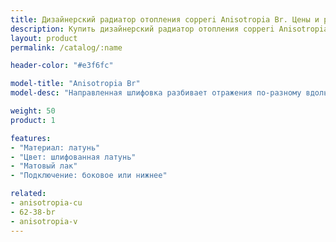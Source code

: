 ```yaml
---
title: Дизайнерский радиатор отопления copperi Anisotropia Br. Цены и размеры.
description: Купить дизайнерский радиатор отопления copperi Anisotropia Br в Москве по цене производителя.
layout: product
permalink: /catalog/:name

header-color: "#e3f6fc"

model-title: "Anisotropia Br"
model-desc: "Направленная шлифовка разбивает отражения по-разному вдоль и поперёк линий. Можно выбрать наш рисунок или предложить свой."

weight: 50
product: 1

features:
- "Материал: латунь"
- "Цвет: шлифованная латунь"
- "Матовый лак"
- "Подключение: боковое или нижнее"

related:
- anisotropia-cu
- 62-38-br
- anisotropia-v
---
```

